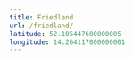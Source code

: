 ```yaml
---
title: Friedland
url: /friedland/
latitude: 52.105447600000005
longitude: 14.264117800000001
---
```

